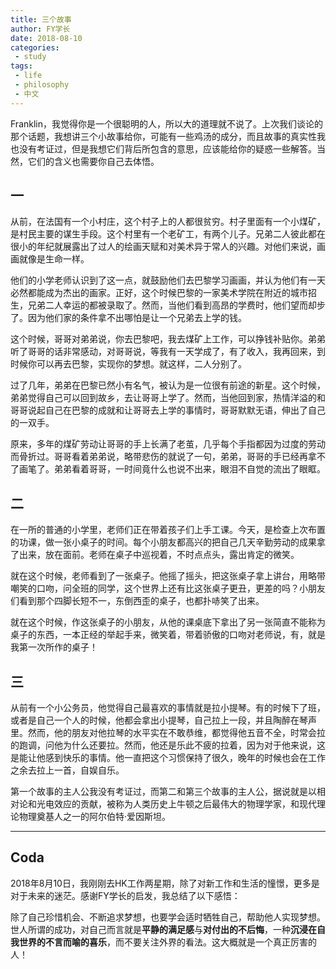 ```yaml
---
title: 三个故事
author: FY学长
date: 2018-08-10
categories:
 - study
tags:
 - life
 - philosophy
 - 中文
---
```


Franklin，我觉得你是一个很聪明的人，所以大的道理就不说了。上次我们谈论的那个话题，我想讲三个小故事给你，可能有一些鸡汤的成分，而且故事的真实性我也没有考证过，但是我想它们背后所包含的意思，应该能给你的疑惑一些解答。当然，它们的含义也需要你自己去体悟。

<!-- more -->

## 一

从前，在法国有一个小村庄，这个村子上的人都很贫穷。村子里面有一个小煤矿，是村民主要的谋生手段。这个村里有一个老矿工，有两个儿子。兄弟二人彼此都在很小的年纪就展露出了过人的绘画天赋和对美术异于常人的兴趣。对他们来说，画画就像是生命一样。

他们的小学老师认识到了这一点，就鼓励他们去巴黎学习画画，并认为他们有一天必然都能成为杰出的画家。正好，这个时候巴黎的一家美术学院在附近的城市招生，兄弟二人幸运的都被录取了。然而，当他们看到高昂的学费时，他们望而却步了。因为他们家的条件拿不出哪怕是让一个兄弟去上学的钱。

这个时候，哥哥对弟弟说，你去巴黎吧，我去煤矿上工作，可以挣钱补贴你。弟弟听了哥哥的话非常感动，对哥哥说，等我有一天学成了，有了收入，我再回来，到时候你可以再去巴黎，实现你的梦想。就这样，二人分别了。

过了几年，弟弟在巴黎已然小有名气，被认为是一位很有前途的新星。这个时候，弟弟觉得自己可以回到故乡，去让哥哥上学了。然而，当他回到家，热情洋溢的和哥哥说起自己在巴黎的成就和让哥哥去上学的事情时，哥哥默默无语，伸出了自己的一双手。

原来，多年的煤矿劳动让哥哥的手上长满了老茧，几乎每个手指都因为过度的劳动而骨折过。哥哥看着弟弟说，略带悲伤的就说了一句，弟弟，哥哥的手已经再拿不了画笔了。弟弟看着哥哥，一时间竟什么也说不出来，眼泪不自觉的流出了眼眶。

## 二

在一所的普通的小学里，老师们正在带着孩子们上手工课。今天，是检查上次布置的功课，做一张小桌子的时间。每个小朋友都高兴的把自己几天辛勤劳动的成果拿了出来，放在面前。老师在桌子中巡视着，不时点点头，露出肯定的微笑。

就在这个时候，老师看到了一张桌子。他摇了摇头，把这张桌子拿上讲台，用略带嘲笑的口吻，问全班的同学，这个世界上还有比这张桌子更丑，更差的吗？小朋友们看到那个四脚长短不一，东倒西歪的桌子，也都扑哧笑了出来。

就在这个时候，作这张桌子的小朋友，从他的课桌底下拿出了另一张简直不能称为桌子的东西，一本正经的举起手来，微笑着，带着骄傲的口吻对老师说，有，就是我第一次所作的桌子！

## 三

从前有一个小公务员，他觉得自己最喜欢的事情就是拉小提琴。有的时候下了班，或者是自己一个人的时候，他都会拿出小提琴，自己拉上一段，并且陶醉在琴声里。然而，他的朋友对他拉琴的水平实在不敢恭维，都觉得他五音不全，时常会拉的跑调，问他为什么还要拉。然而，他还是乐此不疲的拉着，因为对于他来说，这是能让他感到快乐的事情。他一直把这个习惯保持了很久，晚年的时候也会在工作之余去拉上一首，自娱自乐。

第一个故事的主人公我没有考证过，而第二和第三个故事的主人公，据说就是以相对论和光电效应的贡献，被称为人类历史上牛顿之后最伟大的物理学家，和现代理论物理奠基人之一的阿尔伯特·爱因斯坦。

---

## Coda

2018年8月10日，我刚刚去HK工作两星期，除了对新工作和生活的憧憬，更多是对于未来的迷茫。感谢FY学长的启发，我总结了以下感悟：

除了自己珍惜机会、不断追求梦想，也要学会适时牺牲自己，帮助他人实现梦想。世人所谓的成功，对自己而言就是**平静的满足感**与**对付出的不后悔**，一种**沉浸在自我世界的不言而喻的喜乐**，而不要关注外界的看法。这大概就是一个真正厉害的人！
